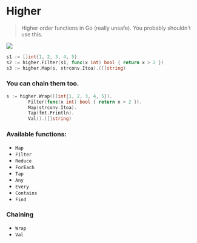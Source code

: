 # Higher

> Higher order functions in Go (really unsafe).
> You probably shouldn't use this.

![](http://i.imgur.com/KeG4PoE.gif)

``` go
s1 := []int{1, 2, 3, 4, 5}
s2 := higher.Filter(s1, func(x int) bool { return x > 2 })
s3 := higher.Map(s, strconv.Itoa).([]string)
```

### You can chain them too.

``` go
s := higher.Wrap([]int{1, 2, 3, 4, 5}).
        Filter(func(x int) bool { return x > 2 }).
        Map(strconv.Itoa).
        Tap(fmt.Println).
        Val().([]string)
```

### Available functions:

* `Map`
* `Filter`
* `Reduce`
* `ForEach`
* `Tap`
* `Any`
* `Every`
* `Contains`
* `Find`

### Chaining 

* `Wrap`
* `Val`
